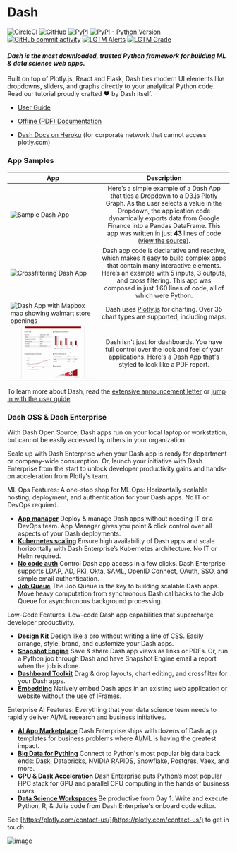 # Dash

[![CircleCI](https://img.shields.io/circleci/project/github/plotly/dash/master.svg)](https://circleci.com/gh/plotly/dash)
[![GitHub](https://img.shields.io/github/license/plotly/dash.svg?color=dark-green)](https://github.com/plotly/dash/blob/master/LICENSE)
[![PyPI](https://img.shields.io/pypi/v/dash.svg?color=dark-green)](https://pypi.org/project/dash/)
[![PyPI - Python Version](https://img.shields.io/pypi/pyversions/dash.svg?color=dark-green)](https://pypi.org/project/dash/)
[![GitHub commit activity](https://img.shields.io/github/commit-activity/y/plotly/dash.svg?color=dark-green)](https://github.com/plotly/dash/graphs/contributors)
[![LGTM Alerts](https://img.shields.io/lgtm/alerts/g/plotly/dash.svg)](https://lgtm.com/projects/g/plotly/dash/alerts)
[![LGTM Grade](https://img.shields.io/lgtm/grade/python/g/plotly/dash.svg)](https://lgtm.com/projects/g/plotly/dash/context:python)

#### *Dash is the most downloaded, trusted Python framework for building ML & data science web apps*.

Built on top of Plotly.js, React and Flask, Dash ties modern UI elements like dropdowns, sliders, and graphs directly to your analytical Python code. Read our tutorial proudly crafted ❤️ by Dash itself.

- [User Guide](https://dash.plotly.com/getting-started)

- [Offline (PDF) Documentation](https://github.com/plotly/dash-docs/blob/master/pdf-docs/Dash_User_Guide_and_Documentation.pdf)

- [Dash Docs on Heroku](https://dash-docs.herokuapp.com/) (for corporate network that cannot access plotly.com)

### App Samples

| App | Description |
|--- | :---: |
|![Sample Dash App](https://user-images.githubusercontent.com/1280389/30086128-9bb4a28e-9267-11e7-8fe4-bbac7d53f2b0.gif) | Here’s a simple example of a Dash App that ties a Dropdown to a D3.js Plotly Graph. As the user selects a value in the Dropdown, the application code dynamically exports data from Google Finance into a Pandas DataFrame. This app was written in just **43** lines of code ([view the source](https://gist.github.com/chriddyp/3d2454905d8f01886d651f207e2419f0)). |
|![Crossfiltering Dash App](https://user-images.githubusercontent.com/1280389/30086123-97c58bde-9267-11e7-98a0-7f626de5199a.gif)|Dash app code is declarative and reactive, which makes it easy to build complex apps that contain many interactive elements. Here’s an example with 5 inputs, 3 outputs, and cross filtering. This app was composed in just 160 lines of code, all of which were Python.|
|![Dash App with Mapbox map showing walmart store openings](https://user-images.githubusercontent.com/1280389/30086299-768509d0-9268-11e7-8e6b-626ac9ca512c.gif)| Dash uses [Plotly.js](https://github.com/plotly/plotly.js) for charting. Over 35 chart types are supported, including maps. |
|![Financial report](https://github.com/plotly/dash-docs/blob/516f80c417051406210b94ea23a6d3b6cd84d146/assets/images/gallery/dash-financial-report.gif)| Dash isn't just for dashboards. You have full control over the look and feel of your applications. Here's a Dash App that's styled to look like a PDF report. |

To learn more about Dash, read the [extensive announcement letter](https://medium.com/@plotlygraphs/introducing-dash-5ecf7191b503) or [jump in with the user guide](https://plotly.com/dash).

### Dash OSS & Dash Enterprise

With Dash Open Source, Dash apps run on your local laptop or workstation, but cannot be easily accessed by others in your organization.

Scale up with Dash Enterprise when your Dash app is ready for department or company-wide consumption. Or, launch your initiative with Dash Enterprise from the start to unlock developer productivity gains and hands-on acceleration from Plotly's team.

ML Ops Features: A one-stop shop for ML Ops: Horizontally scalable hosting, deployment, and authentication for your Dash apps. No IT or DevOps required. 
- [**App manager**](https://plotly.com/dash/app-manager/) Deploy & manage Dash apps without needing IT or a DevOps team. App Manager gives you point & click control over all aspects of your Dash deployments.
- [**Kubernetes scaling**](https://plotly.com/dash/kubernetes/) Ensure high availability of Dash apps and scale horizontally with Dash Enterprise’s Kubernetes architecture. No IT or Helm required. 
- [**No code auth**](https://plotly.com/dash/authentication/) Control Dash app access in a few clicks. Dash Enterprise supports LDAP, AD, PKI, Okta, SAML, OpenID Connect, OAuth, SSO, and simple email authentication.
- [**Job Queue**](https://plotly.com/dash/job-queue/) The Job Queue is the key to building scalable Dash apps. Move heavy computation from synchronous Dash callbacks to the Job Queue for asynchronous background processing.

Low-Code Features: Low-code Dash app capabilities that supercharge developer productivity.
- [**Design Kit**](https://plotly.com/dash/design-kit/) Design like a pro without writing a line of CSS. Easily arrange, style, brand, and customize your Dash apps.
- [**Snapshot Engine**](https://plotly.com/dash/snapshot-engine/) Save & share Dash app views as links or PDFs. Or, run a Python job through Dash and have Snapshot Engine email a report when the job is done.
- [**Dashboard Toolkit**](https://plotly.com/dash/toolkit/) Drag & drop layouts, chart editing, and crossfilter for your Dash apps.
- [**Embedding**](https://plotly.com/dash/embedding/) Natively embed Dash apps in an existing web application or website without the use of IFrames.

Enterprise AI Features: Everything that your data science team needs to rapidly deliver AI/ML research and business initiatives.
- [**AI App Marketplace**](https://plotly.com/dash/ai-and-ml-templates/) Dash Enterprise ships with dozens of Dash app templates for business problems where AI/ML is having the greatest impact.
- [**Big Data for Pything**](https://plotly.com/dash/big-data-for-python/) Connect to Python's most popular big data back ends: Dask, Databricks, NVIDIA RAPIDS, Snowflake, Postgres, Vaex, and more.
- [**GPU & Dask Acceleration**](https://plotly.com/dash/gpu-dask-acceleration/) Dash Enterprise puts Python’s most popular HPC stack for GPU and parallel CPU computing in the hands of business users.
- [**Data Science Workspaces**](https://plotly.com/dash/workspaces/) Be productive from Day 1. Write and execute Python, R, & Julia code from Dash Enterprise's onboard code editor.


See [https://plotly.com/contact-us/](https://plotly.com/contact-us/) to get in touch.

![image](https://images.prismic.io/plotly-marketing-website/493eec39-8467-4610-b9d0-d6ad3ea61423_Dash+Open+source%2BDash+enterprise2-01.jpg?auto=compress,format)

